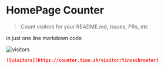 # HomePage Counter

> Count visitors for your README.md, Issues, PRs, etc

in just one line markdown code

![visitors](https://counter.tino.sh/visitor/tinoschroeter)

```md
![visitors](https://counter.tino.sh/visitor/tinoschroeter)
```
